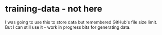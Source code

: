 # training-data - not here

I was going to use this to store data but remembered GitHub's file size limit. But I can still use it - work in progress bits for generating data.
